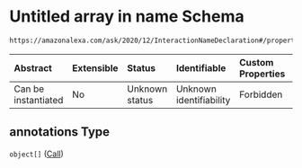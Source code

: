 # Untitled array in name Schema

```txt
https://amazonalexa.com/ask/2020/12/InteractionNameDeclaration#/properties/annotations
```



| Abstract            | Extensible | Status         | Identifiable            | Custom Properties | Additional Properties | Access Restrictions | Defined In                                                                                                |
| :------------------ | :--------- | :------------- | :---------------------- | :---------------- | :-------------------- | :------------------ | :-------------------------------------------------------------------------------------------------------- |
| Can be instantiated | No         | Unknown status | Unknown identifiability | Forbidden         | Allowed               | none                | [InteractionNameDeclaration.json\*](../../schemas/InteractionNameDeclaration.json "open original schema") |

## annotations Type

`object[]` ([Call](actiondeclaration-properties-annotations-call.md))
